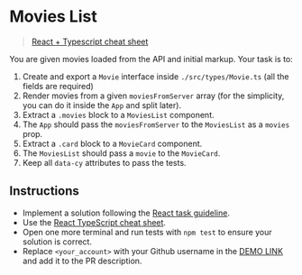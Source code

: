 # Movies List

> [React + Typescript cheat sheet](https://mate-academy.github.io/fe-program/js/extra/react-typescript)

You are given movies loaded from the API and initial markup. Your task is to:

1. Create and export a `Movie` interface inside `./src/types/Movie.ts` (all the fields are required)
2. Render movies from a given `moviesFromServer` array (for the simplicity, you can do it inside the `App` and split later).
3. Extract a `.movies` block to a `MoviesList` component.
4. The `App` should pass the `moviesFromServer` to the `MoviesList` as a `movies` prop.
5. Extract a `.card` block to a `MovieCard` component.
6. The `MoviesList` should pass a `movie` to the `MovieCard`.
7. Keep all `data-cy` attributes to pass the tests.

## Instructions
- Implement a solution following the [React task guideline](https://github.com/mate-academy/react_task-guideline#react-tasks-guideline).
- Use the [React TypeScript cheat sheet](https://mate-academy.github.io/fe-program/js/extra/react-typescript).
- Open one more terminal and run tests with `npm test` to ensure your solution is correct.
- Replace `<your_account>` with your Github username in the [DEMO LINK](https://ofenchuk.github.io/react_movies-list/) and add it to the PR description.
